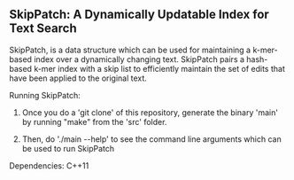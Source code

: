 
SkipPatch: A Dynamically Updatable Index for Text Search 
---------------------------------------------------------

SkipPatch, is a data structure which can be used for maintaining a k-mer-based index over a dynamically changing text.
SkipPatch pairs a hash-based k-mer index with a skip list to efficiently maintain the set of edits that have been applied to the original text.

Running SkipPatch:

1. Once you do a 'git clone' of this repository, generate the binary 'main' by running "make" from the 'src' folder.

2. Then, do './main --help' to see the command line arguments which can be used to run SkipPatch 

Dependencies:
C++11
